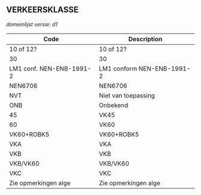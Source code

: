 ## VERKEERSKLASSE

*domeinlijst versie: d1* 

 |Code |Description	|
|	---	|	---	|
| 10 of 12? | 10 of 12? |
| 30 | 30 |
| LM1 conf. NEN-ENB-1991-2 | LM1 conform NEN-ENB-1991-2 |
| NEN6706 | NEN6706 |
| NVT | Niet van toepassing |
| ONB | Onbekend |
| 45 | VK45 |
| 60 | VK60 |
| VK60+ROBK5 | VK60+ROBK5 |
| VKA | VKA |
| VKB | VKB |
| VKB/VK60 | VKB/VK60 |
| VKC | VKC |
| Zie opmerkingen alge | Zie opmerkingen alge |
